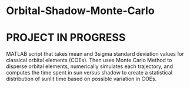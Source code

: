 # Orbital-Shadow-Monte-Carlo

# PROJECT IN PROGRESS

MATLAB script that takes mean and 3sigma standard deviation values for classical orbital elements (COEs). Then uses Monte Carlo Method to disperse orbital elements, numerically simulates each trajectory, and computes the time spent in sun versus shadow to create a statistical distribution of sunlit time based on possible variation in COEs.
